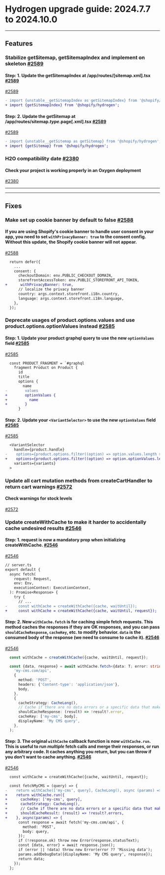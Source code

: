 # Hydrogen upgrade guide: 2024.7.7 to 2024.10.0

----

## Features

### Stabilize getSitemap, getSitemapIndex and implement on skeleton [#2589](https://github.com/Shopify/hydrogen/pull/2589)

#### Step: 1. Update the getSitemapIndex at /app/routes/[sitemap.xml].tsx [#2589](https://github.com/Shopify/hydrogen/pull/2589)

[#2589](https://github.com/Shopify/hydrogen/pull/2589)
```diff
- import {unstable__getSitemapIndex as getSitemapIndex} from '@shopify/hydrogen';
+ import {getSitemapIndex} from '@shopify/hydrogen';
```


#### Step: 2. Update the getSitemap at /app/routes/sitemap.$type.$page[.xml].tsx [#2589](https://github.com/Shopify/hydrogen/pull/2589)

[#2589](https://github.com/Shopify/hydrogen/pull/2589)
```diff
- import {unstable__getSitemap as getSitemap} from '@shopify/hydrogen';
+ import {getSitemap} from '@shopify/hydrogen';
```


### H2O compatibility date [#2380](https://github.com/Shopify/hydrogen/pull/2380)

#### Check your project is working properly in an Oxygen deployment
[#2380](https://github.com/Shopify/hydrogen/pull/2380)

----

----

## Fixes

### Make set up cookie banner by default to false [#2588](https://github.com/Shopify/hydrogen/pull/2588)

#### If you are using Shopify's cookie banner to handle user consent in your app, you need to set `withPrivacyBanner: true` to the consent config. Without this update, the Shopify cookie banner will not appear.
[#2588](https://github.com/Shopify/hydrogen/pull/2588)
```diff
  return defer({
    ...
    consent: {
      checkoutDomain: env.PUBLIC_CHECKOUT_DOMAIN,
      storefrontAccessToken: env.PUBLIC_STOREFRONT_API_TOKEN,
+      withPrivacyBanner: true,
      // localize the privacy banner
      country: args.context.storefront.i18n.country,
      language: args.context.storefront.i18n.language,
    },
  });
```


### Deprecate usages of product.options.values and use product.options.optionValues instead [#2585](https://github.com/Shopify/hydrogen/pull/2585)

#### Step: 1. Update your product graphql query to use the new `optionValues` field [#2585](https://github.com/Shopify/hydrogen/pull/2585)

[#2585](https://github.com/Shopify/hydrogen/pull/2585)
```diff
  const PRODUCT_FRAGMENT = `#graphql
    fragment Product on Product {
      id
      title
      options {
        name
-        values
+        optionValues {
+          name
+        }
      }
```


#### Step: 2. Update your `<VariantSelector>` to use the new `optionValues` field [#2585](https://github.com/Shopify/hydrogen/pull/2585)

[#2585](https://github.com/Shopify/hydrogen/pull/2585)
```diff
  <VariantSelector
    handle={product.handle}
-    options={product.options.filter((option) => option.values.length > 1)}
+    options={product.options.filter((option) => option.optionValues.length > 1)}
    variants={variants}
  >
```


### Update all cart mutation methods from createCartHandler to return cart warnings [#2572](https://github.com/Shopify/hydrogen/pull/2572)

#### Check warnings for stock levels
[#2572](https://github.com/Shopify/hydrogen/pull/2572)

### Update createWithCache to make it harder to accidentally cache undesired results [#2546](https://github.com/Shopify/hydrogen/pull/2546)

#### Step: 1. request is now a mandatory prop when initializing createWithCache. [#2546](https://github.com/Shopify/hydrogen/pull/2546)

[#2546](https://github.com/Shopify/hydrogen/pull/2546)
```diff
// server.ts
export default {
  async fetch(
    request: Request,
    env: Env,
    executionContext: ExecutionContext,
  ): Promise<Response> {
    try {
      // ...
-     const withCache = createWithCache({cache, waitUntil});
+     const withCache = createWithCache({cache, waitUntil, request});
```


#### Step: 2. New `withCache.fetch` is for caching simple fetch requests. This method caches the responses if they are OK responses, and you can pass `shouldCacheResponse`, `cacheKey`, etc. to modify behavior. `data` is the consumed body of the response (we need to consume to cache it). [#2546](https://github.com/Shopify/hydrogen/pull/2546)

[#2546](https://github.com/Shopify/hydrogen/pull/2546)
```ts
  const withCache = createWithCache({cache, waitUntil, request});

  const {data, response} = await withCache.fetch<{data: T; error: string}>(
    'my-cms.com/api',
    {
      method: 'POST',
      headers: {'Content-type': 'application/json'},
      body,
    },
    {
      cacheStrategy: CacheLong(),
      // Cache if there are no data errors or a specific data that make this result not suited for caching
      shouldCacheResponse: (result) => !result?.error,
      cacheKey: ['my-cms', body],
      displayName: 'My CMS query',
    },
  );
```


#### Step: 3. The original `withCache` callback function is now `withCache.run`. This is useful to run *multiple* fetch calls and merge their responses, or run any arbitrary code. It caches anything you return, but you can throw if you don't want to cache anything. [#2546](https://github.com/Shopify/hydrogen/pull/2546)

[#2546](https://github.com/Shopify/hydrogen/pull/2546)
```diff
  const withCache = createWithCache({cache, waitUntil, request});

  const fetchMyCMS = (query) => {
-    return withCache(['my-cms', query], CacheLong(), async (params) => {
+    return withCache.run({
+      cacheKey: ['my-cms', query],
+      cacheStrategy: CacheLong(),
+      // Cache if there are no data errors or a specific data that make this result not suited for caching
+      shouldCacheResult: (result) => !result?.errors,
+    }, async(params) => {
      const response = await fetch('my-cms.com/api', {
        method: 'POST',
        body: query,
      });
      if (!response.ok) throw new Error(response.statusText);
      const {data, error} = await response.json();
      if (error || !data) throw new Error(error ?? 'Missing data');
      params.addDebugData({displayName: 'My CMS query', response});
      return data;
    });
  };
```

